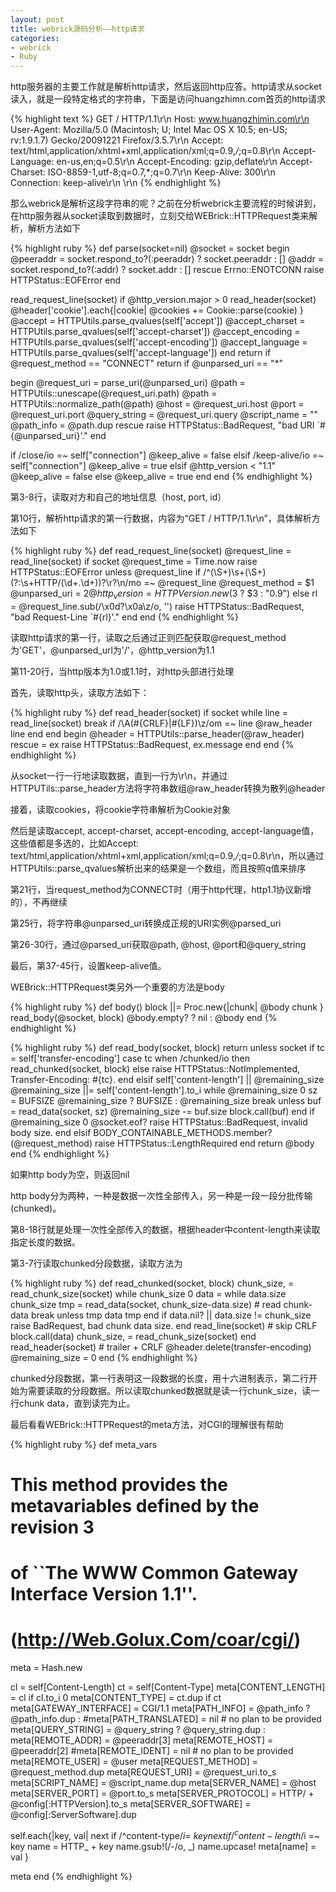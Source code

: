 ```yaml
---
layout: post
title: webrick源码分析——http请求
categories:
- webrick
- Ruby
---
```

http服务器的主要工作就是解析http请求，然后返回http应答。http请求从socket读入，就是一段特定格式的字符串，下面是访问huangzhimn.com首页的http请求

{% highlight text %}
GET / HTTP/1.1\r\n
Host: www.huangzhimin.com\r\n
User-Agent: Mozilla/5.0 (Macintosh; U; Intel Mac OS X 10.5; en-US; rv:1.9.1.7) Gecko/20091221 Firefox/3.5.7\r\n
Accept: text/html,application/xhtml+xml,application/xml;q=0.9,*/*;q=0.8\r\n
Accept-Language: en-us,en;q=0.5\r\n
Accept-Encoding: gzip,deflate\r\n
Accept-Charset: ISO-8859-1,utf-8;q=0.7,*;q=0.7\r\n
Keep-Alive: 300\r\n
Connection: keep-alive\r\n
\r\n
{% endhighlight %}

那么webrick是解析这段字符串的呢？之前在分析webrick主要流程的时候讲到，在http服务器从socket读取到数据时，立刻交给WEBrick::HTTPRequest类来解析，解析方法如下

{% highlight ruby %}
def parse(socket=nil)
  @socket = socket
  begin
    @peeraddr = socket.respond_to?(:peeraddr) ? socket.peeraddr : []
    @addr = socket.respond_to?(:addr) ? socket.addr : []
  rescue Errno::ENOTCONN
    raise HTTPStatus::EOFError
  end

  read_request_line(socket)
  if @http_version.major > 0
    read_header(socket)
    @header['cookie'].each{|cookie|
      @cookies += Cookie::parse(cookie)
    }
    @accept = HTTPUtils.parse_qvalues(self['accept'])
    @accept_charset = HTTPUtils.parse_qvalues(self['accept-charset'])
    @accept_encoding = HTTPUtils.parse_qvalues(self['accept-encoding'])
    @accept_language = HTTPUtils.parse_qvalues(self['accept-language'])
  end
  return if @request_method == "CONNECT"
  return if @unparsed_uri == "*"

  begin
    @request_uri = parse_uri(@unparsed_uri)
    @path = HTTPUtils::unescape(@request_uri.path)
    @path = HTTPUtils::normalize_path(@path)
    @host = @request_uri.host
    @port = @request_uri.port
    @query_string = @request_uri.query
    @script_name = ""
    @path_info = @path.dup
  rescue
    raise HTTPStatus::BadRequest, "bad URI `#{@unparsed_uri}'."
  end

  if /close/io =~ self["connection"]
    @keep_alive = false
  elsif /keep-alive/io =~ self["connection"]
    @keep_alive = true
  elsif @http_version < "1.1"
    @keep_alive = false
  else
    @keep_alive = true
  end
end
{% endhighlight %}

第3-8行，读取对方和自己的地址信息（host, port, id）

第10行，解析http请求的第一行数据，内容为“GET / HTTP/1.1\r\n”，具体解析方法如下

{% highlight ruby %}
def read_request_line(socket)
  @request_line = read_line(socket) if socket
  @request_time = Time.now
  raise HTTPStatus::EOFError unless @request_line
  if /^(\S+)\s+(\S+)(?:\s+HTTP\/(\d+\.\d+))?\r?\n/mo =~ @request_line
    @request_method = $1
    @unparsed_uri   = $2
    @http_version   = HTTPVersion.new($3 ? $3 : "0.9")
  else
    rl = @request_line.sub(/\x0d?\x0a\z/o, '')
    raise HTTPStatus::BadRequest, "bad Request-Line `#{rl}'."
  end
end
{% endhighlight %}

读取http请求的第一行，读取之后通过正则匹配获取@request_method为'GET'，@unparsed_url为'/'，@http_version为1.1

第11-20行，当http版本为1.0或1.1时，对http头部进行处理

首先，读取http头，读取方法如下：

{% highlight ruby %}
def read_header(socket)
  if socket
    while line = read_line(socket)
      break if /\A(#{CRLF}|#{LF})\z/om =~ line
      @raw_header  line
    end
  end
  begin
    @header = HTTPUtils::parse_header(@raw_header)
  rescue = ex
    raise  HTTPStatus::BadRequest, ex.message
  end
end
{% endhighlight %}

从socket一行一行地读取数据，直到一行为\r\n，并通过HTTPUTils::parse_header方法将字符串数组@raw_header转换为散列@header

接着，读取cookies，将cookie字符串解析为Cookie对象

然后是读取accept, accept-charset, accept-encoding, accept-language值，这些值都是多选的，比如Accept: text/html,application/xhtml+xml,application/xml;q=0.9,*/*;q=0.8\r\n，所以通过HTTPUtils::parse_qvalues解析出来的结果是一个数组，而且按照q值来排序

第21行，当request_method为CONNECT时（用于http代理，http1.1协议新增的），不再继续

第25行，将字符串@unparsed_uri转换成正规的URI实例@parsed_uri

第26-30行，通过@parsed_uri获取@path, @host, @port和@query_string

最后，第37-45行，设置keep-alive值。


WEBrick::HTTPRequest类另外一个重要的方法是body

{% highlight ruby %}
def body()
  block ||= Proc.new{|chunk| @body  chunk }
  read_body(@socket, block)
  @body.empty? ? nil : @body
end
{% endhighlight %}

{% highlight ruby %}
def read_body(socket, block)
  return unless socket
  if tc = self['transfer-encoding']
    case tc
    when /chunked/io then read_chunked(socket, block)
    else raise HTTPStatus::NotImplemented, Transfer-Encoding: #{tc}.
    end
  elsif self['content-length'] || @remaining_size
    @remaining_size ||= self['content-length'].to_i
    while @remaining_size  0
      sz = BUFSIZE  @remaining_size ? BUFSIZE : @remaining_size
      break unless buf = read_data(socket, sz)
      @remaining_size -= buf.size
      block.call(buf)
    end
    if @remaining_size  0  @socket.eof?
      raise HTTPStatus::BadRequest, invalid body size.
    end
  elsif BODY_CONTAINABLE_METHODS.member?(@request_method)
    raise HTTPStatus::LengthRequired
  end
  return @body
end
{% endhighlight %}

如果http body为空，则返回nil

http body分为两种，一种是数据一次性全部传入，另一种是一段一段分批传输(chunked)。

第8-18行就是处理一次性全部传入的数据，根据header中content-length来读取指定长度的数据。

第3-7行读取chunked分段数据，读取方法为

{% highlight ruby %}
def read_chunked(socket, block)
  chunk_size, = read_chunk_size(socket)
  while chunk_size  0
    data =
    while data.size  chunk_size
      tmp = read_data(socket, chunk_size-data.size) # read chunk-data
      break unless tmp
      data  tmp
    end
    if data.nil? || data.size != chunk_size
      raise BadRequest, bad chunk data size.
    end
    read_line(socket)                    # skip CRLF
    block.call(data)
    chunk_size, = read_chunk_size(socket)
  end
  read_header(socket)                    # trailer + CRLF
  @header.delete(transfer-encoding)
  @remaining_size = 0
end
{% endhighlight %}

chunked分段数据，第一行表明这一段数据的长度，用十六进制表示，第二行开始为需要读取的分段数据。所以读取chunked数据就是读一行chunk_size，读一行chunk data，直到读完为止。



最后看看WEBrick::HTTPRequest的meta方法，对CGI的理解很有帮助

{% highlight ruby %}
def meta_vars
  # This method provides the metavariables defined by the revision 3
  # of ``The WWW Common Gateway Interface Version 1.1''.
  # (http://Web.Golux.Com/coar/cgi/)

  meta = Hash.new

  cl = self[Content-Length]
  ct = self[Content-Type]
  meta[CONTENT_LENGTH]    = cl if cl.to_i  0
  meta[CONTENT_TYPE]      = ct.dup if ct
  meta[GATEWAY_INTERFACE] = CGI/1.1
  meta[PATH_INFO]         = @path_info ? @path_info.dup :
 #meta[PATH_TRANSLATED]   = nil      # no plan to be provided
  meta[QUERY_STRING]      = @query_string ? @query_string.dup :
  meta[REMOTE_ADDR]       = @peeraddr[3]
  meta[REMOTE_HOST]       = @peeraddr[2]
 #meta[REMOTE_IDENT]      = nil      # no plan to be provided
  meta[REMOTE_USER]       = @user
  meta[REQUEST_METHOD]    = @request_method.dup
  meta[REQUEST_URI]       = @request_uri.to_s
  meta[SCRIPT_NAME]       = @script_name.dup
  meta[SERVER_NAME]       = @host
  meta[SERVER_PORT]       = @port.to_s
  meta[SERVER_PROTOCOL]   = HTTP/ + @config[:HTTPVersion].to_s
  meta[SERVER_SOFTWARE]   = @config[:ServerSoftware].dup

  self.each{|key, val|
    next if /^content-type$/i =~ key
    next if /^content-length$/i =~ key
    name = HTTP_ + key
    name.gsub!(/-/o, _)
    name.upcase!
    meta[name] = val
  }

  meta
end
{% endhighlight %}

